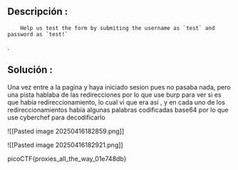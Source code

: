 ## Descripción :
		Help us test the form by submiting the username as `test` and password as `test!`

.
## Solución :
Una vez entre a la pagina y haya iniciado sesion pues no pasaba nada, pero una pista hablaba de las redirecciones por lo que use burp para ver si es que había redireccionamiento, lo cual vi que era así , y en cada uno de los redireccionamientos había algunas palabras codificadas base64 por lo que use cyberchef para decodificarlo 

![[Pasted image 20250416182859.png]]


![[Pasted image 20250416182921.png]]


picoCTF{proxies_all_the_way_01e748db}